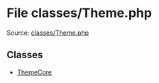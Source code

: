 File classes/Theme.php
=========

Source: [classes/Theme.php](https://github.com/PrestaShop/PrestaShop/blob/1.5.0.17/classes/Theme.php)


Classes
-------

* [ThemeCore](class.ThemeCore.md)

